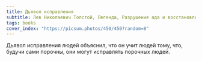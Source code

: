 ```yaml
---
title: Дьявол исправления
subtitle: Лев Николаевич Толстой, Легенда, Разрушение ада и восстановление его
tags: books
cover_index: "https://picsum.photos/450/450?random=8"
---
```




Дьявол исправления людей объяснил, что он учит людей тому, что, будучи сами порочны, они могут исправлять порочных людей.
